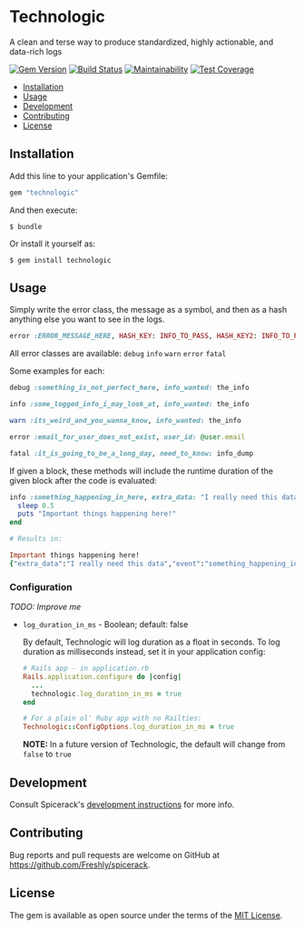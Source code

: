# Technologic

A clean and terse way to produce standardized, highly actionable, and data-rich logs

[![Gem Version](https://badge.fury.io/rb/technologic.svg)](https://badge.fury.io/rb/technologic)
[![Build Status](https://semaphoreci.com/api/v1/freshly/spicerack/branches/master/badge.svg)](https://semaphoreci.com/freshly/spicerack)
[![Maintainability](https://api.codeclimate.com/v1/badges/7e089c2617c530a85b17/maintainability)](https://codeclimate.com/github/Freshly/spicerack/maintainability)
[![Test Coverage](https://api.codeclimate.com/v1/badges/7e089c2617c530a85b17/test_coverage)](https://codeclimate.com/github/Freshly/spicerack/test_coverage)

* [Installation](#installation)
* [Usage](#usage)
* [Development](#development)
* [Contributing](#contributing)
* [License](#license)

## Installation

Add this line to your application's Gemfile:

```ruby
gem "technologic"
```

And then execute:

    $ bundle

Or install it yourself as:

    $ gem install technologic

## Usage

Simply write the error class, the message as a symbol, and then as a hash anything else you want to see in the logs.

```ruby
error :ERROR_MESSAGE_HERE, HASH_KEY: INFO_TO_PASS, HASH_KEY2: INFO_TO_PASS, 
```

All error classes are available: `debug` `info` `warn` `error` `fatal`

Some examples for each:

```ruby
debug :something_is_not_perfect_here, info_wanted: the_info

info :some_logged_info_i_may_look_at, info_wanted: the_info

warn :its_weird_and_you_wanna_know, info_wanted: the_info

error :email_for_user_does_not_exist, user_id: @user.email

fatal :it_is_going_to_be_a_long_day, need_to_know: info_dump
```

If given a block, these methods will include the runtime duration of the given block after the code is evaluated:
```ruby
info :something_happening_in_here, extra_data: "I really need this data" do
  sleep 0.5
  puts "Important things happening here!"
end

# Results in:

Important things happening here!
{"extra_data":"I really need this data","event":"something_happening_in_here.Object","duration":503.745,"@timestamp":"2020-07-27T20:05:06.355-04:00","@version":"1","severity":"INFO","host":"localhost"}
```

### Configuration

_TODO: Improve me_

* `log_duration_in_ms` - Boolean; default: false
  
  By default, Technologic will log duration as a float in seconds. To log duration as milliseconds instead, set it in your application config:
    
  ```ruby
  # Rails app - in application.rb
  Rails.application.configure do |config|
    ...
    technologic.log_duration_in_ms = true
  end
  
  # For a plain ol' Ruby app with no Railties:
  Technologic::ConfigOptions.log_duration_in_ms = true
  ```
  
  **NOTE:** In a future version of Technologic, the default will change from `false` to `true`

## Development

Consult Spicerack's [development instructions](../README.md#development) for more info.

## Contributing

Bug reports and pull requests are welcome on GitHub at https://github.com/Freshly/spicerack.

## License

The gem is available as open source under the terms of the [MIT License](https://opensource.org/licenses/MIT).
